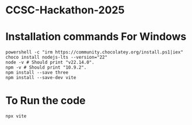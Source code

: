 # CCSC-Hackathon-2025

# Installation commands For Windows
```
powershell -c "irm https://community.chocolatey.org/install.ps1|iex"
choco install nodejs-lts --version="22"
node -v # Should print "v22.14.0".
npm -v # Should print "10.9.2".
npm install --save three
npm install --save-dev vite
```
# To Run the code
```
npx vite
```
